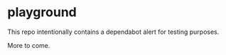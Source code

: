 # playground

This repo intentionally contains a dependabot alert for testing purposes.

More to come.

